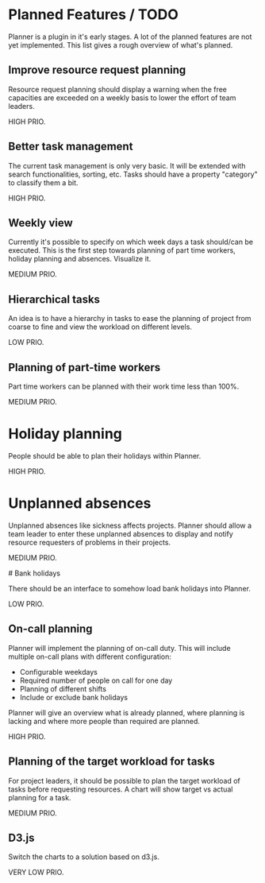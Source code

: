 # Planned Features / TODO

Planner is a plugin in it's early stages. A lot of the planned features are not
yet implemented. This list gives a rough overview of what's planned.


## Improve resource request planning

Resource request planning should display a warning when the free capacities are
exceeded on a weekly basis to lower the effort of team leaders.

HIGH PRIO.


## Better task management

The current task management is only very basic. It will be extended with search
functionalities, sorting, etc.  Tasks should have a property "category" to
classify them a bit.

HIGH PRIO.


## Weekly view

Currently it's possible to specify on which week days a task should/can be
executed. This is the first step towards planning of part time workers, holiday
planning and absences. Visualize it.

MEDIUM PRIO.


## Hierarchical tasks

An idea is to have a hierarchy in tasks to ease the planning of project from
coarse to fine and view the workload on different levels.

LOW PRIO.


## Planning of part-time workers

Part time workers can be planned with their work time less than 100%.

MEDIUM PRIO.


# Holiday planning

People should be able to plan their holidays within Planner.

HIGH PRIO.


# Unplanned absences

Unplanned absences like sickness affects projects. Planner should allow a team
leader to enter these unplanned absences to display and notify resource
requesters of problems in their projects.

MEDIUM PRIO.


# Bank holidays

There should be an interface to somehow load bank holidays into Planner.

LOW PRIO.


## On-call planning

Planner will implement the planning of on-call duty. This will include multiple
on-call plans with different configuration:

* Configurable weekdays
* Required number of people on call for one day
* Planning of different shifts
* Include or exclude bank holidays

Planner will give an overview what is already planned, where planning is lacking
and where more people than required are planned.

HIGH PRIO.


## Planning of the target workload for tasks

For project leaders, it should be possible to plan the target workload of tasks
before requesting resources. A chart will show target vs actual planning for a
task.

MEDIUM PRIO.


## D3.js

Switch the charts to a solution based on d3.js.

VERY LOW PRIO.
